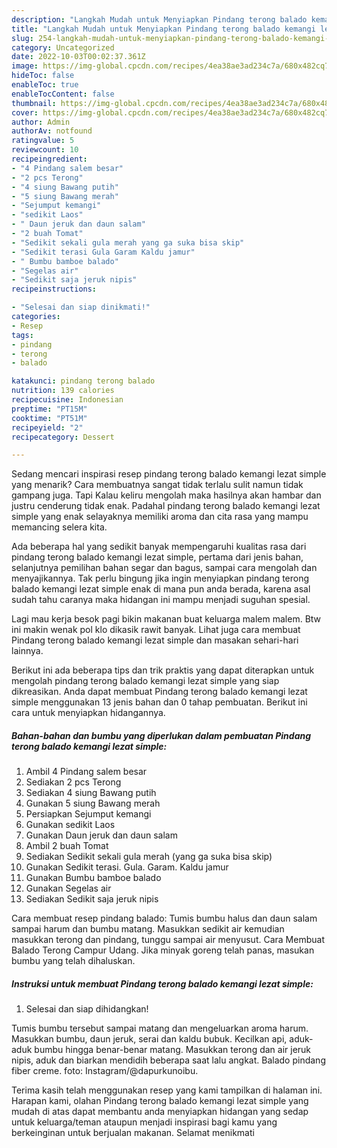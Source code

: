 ```yaml
---
description: "Langkah Mudah untuk Menyiapkan Pindang terong balado kemangi lezat simple yang Sempurna "
title: "Langkah Mudah untuk Menyiapkan Pindang terong balado kemangi lezat simple yang Sempurna "
slug: 254-langkah-mudah-untuk-menyiapkan-pindang-terong-balado-kemangi-lezat-simple-yang-sempurna
category: Uncategorized
date: 2022-10-03T00:02:37.361Z
image: https://img-global.cpcdn.com/recipes/4ea38ae3ad234c7a/680x482cq70/pindang-terong-balado-kemangi-lezat-simple-foto-resep-utama.jpg
hideToc: false
enableToc: true
enableTocContent: false
thumbnail: https://img-global.cpcdn.com/recipes/4ea38ae3ad234c7a/680x482cq70/pindang-terong-balado-kemangi-lezat-simple-foto-resep-utama.jpg
cover: https://img-global.cpcdn.com/recipes/4ea38ae3ad234c7a/680x482cq70/pindang-terong-balado-kemangi-lezat-simple-foto-resep-utama.jpg
author: Admin
authorAv: notfound
ratingvalue: 5
reviewcount: 10
recipeingredient:
- "4 Pindang salem besar"
- "2 pcs Terong"
- "4 siung Bawang putih"
- "5 siung Bawang merah"
- "Sejumput kemangi"
- "sedikit Laos"
- " Daun jeruk dan daun salam"
- "2 buah Tomat"
- "Sedikit sekali gula merah yang ga suka bisa skip"
- "Sedikit terasi Gula Garam Kaldu jamur"
- " Bumbu bamboe balado"
- "Segelas air"
- "Sedikit saja jeruk nipis"
recipeinstructions:

- "Selesai dan siap dinikmati!"
categories:
- Resep
tags:
- pindang
- terong
- balado

katakunci: pindang terong balado 
nutrition: 139 calories
recipecuisine: Indonesian
preptime: "PT15M"
cooktime: "PT51M"
recipeyield: "2"
recipecategory: Dessert

---
```



Sedang mencari inspirasi resep pindang terong balado kemangi lezat simple yang menarik? Cara membuatnya sangat tidak terlalu sulit namun tidak gampang juga. Tapi Kalau keliru mengolah maka hasilnya akan hambar dan justru cenderung tidak enak. Padahal pindang terong balado kemangi lezat simple yang enak selayaknya memiliki aroma dan cita rasa yang mampu memancing selera kita.


Ada beberapa hal yang sedikit banyak mempengaruhi kualitas rasa dari pindang terong balado kemangi lezat simple, pertama dari jenis bahan, selanjutnya pemilihan bahan segar dan bagus, sampai cara mengolah dan menyajikannya. Tak perlu bingung jika ingin menyiapkan pindang terong balado kemangi lezat simple enak di mana pun anda berada, karena asal sudah tahu caranya maka hidangan ini mampu menjadi suguhan spesial.

Lagi mau kerja besok pagi bikin makanan buat keluarga malem malem. Btw ini makin wenak pol klo dikasik rawit banyak. Lihat juga cara membuat Pindang terong balado kemangi lezat simple dan masakan sehari-hari lainnya.


Berikut ini ada beberapa tips dan trik praktis yang dapat diterapkan untuk mengolah pindang terong balado kemangi lezat simple yang siap dikreasikan. Anda dapat membuat Pindang terong balado kemangi lezat simple menggunakan 13 jenis bahan dan 0 tahap pembuatan. Berikut ini cara untuk menyiapkan hidangannya.

<!--inarticleads1-->

##### Bahan-bahan dan bumbu yang diperlukan dalam pembuatan Pindang terong balado kemangi lezat simple:

1. Ambil 4 Pindang salem besar
1. Sediakan 2 pcs Terong
1. Sediakan 4 siung Bawang putih
1. Gunakan 5 siung Bawang merah
1. Persiapkan Sejumput kemangi
1. Gunakan sedikit Laos
1. Gunakan  Daun jeruk dan daun salam
1. Ambil 2 buah Tomat
1. Sediakan Sedikit sekali gula merah (yang ga suka bisa skip)
1. Gunakan Sedikit terasi. Gula. Garam. Kaldu jamur
1. Gunakan  Bumbu bamboe balado
1. Gunakan Segelas air
1. Sediakan Sedikit saja jeruk nipis


Cara membuat resep pindang balado: Tumis bumbu halus dan daun salam sampai harum dan bumbu matang. Masukkan sedikit air kemudian masukkan terong dan pindang, tunggu sampai air menyusut. Cara Membuat Balado Terong Campur Udang. Jika minyak goreng telah panas, masukan bumbu yang telah dihaluskan. 

<!--inarticleads2-->

##### Instruksi untuk membuat Pindang terong balado kemangi lezat simple:


1. Selesai dan siap dihidangkan!

Tumis bumbu tersebut sampai matang dan mengeluarkan aroma harum. Masukkan bumbu, daun jeruk, serai dan kaldu bubuk. Kecilkan api, aduk-aduk bumbu hingga benar-benar matang. Masukkan terong dan air jeruk nipis, aduk dan biarkan mendidih beberapa saat lalu angkat. Balado pindang fiber creme. foto: Instagram/@dapurkunoibu. 

Terima kasih telah menggunakan resep yang kami tampilkan di halaman ini. Harapan kami, olahan Pindang terong balado kemangi lezat simple yang mudah di atas dapat membantu anda menyiapkan hidangan yang sedap untuk keluarga/teman ataupun menjadi inspirasi bagi kamu yang berkeinginan untuk berjualan makanan. Selamat menikmati
